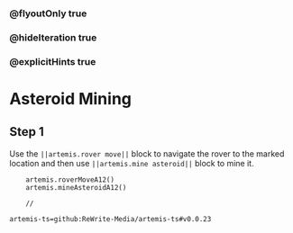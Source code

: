 ### @flyoutOnly true
### @hideIteration true
### @explicitHints true

# Asteroid Mining

## Step 1
Use the ``||artemis.rover move||`` block to navigate the rover to the marked location and then use ``||artemis.mine asteroid||`` block to mine it.

```ghost
    artemis.roverMoveA12()
    artemis.mineAsteroidA12()
```
```template
    //
```

```package
artemis-ts=github:ReWrite-Media/artemis-ts#v0.0.23
```